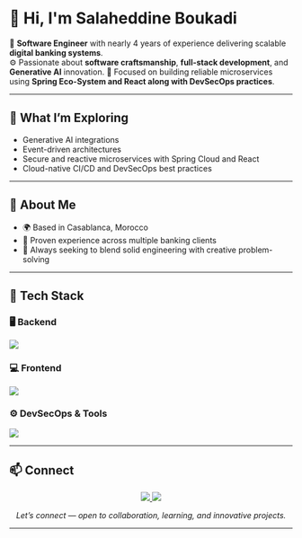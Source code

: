 # 👋 Hi, I'm Salaheddine Boukadi  

💼 **Software Engineer** with nearly 4 years of experience delivering scalable **digital banking systems**.  
⚙️ Passionate about **software craftsmanship**, **full-stack development**, and **Generative AI** innovation.
🚀 Focused on building reliable microservices using **Spring Eco-System and React along with DevSecOps practices**.

---

## 🧠 What I’m Exploring
- Generative AI integrations
- Event-driven architectures
- Secure and reactive microservices with Spring Cloud and React
- Cloud-native CI/CD and DevSecOps best practices 

---

## 🧭 About Me
- 🌍 Based in Casablanca, Morocco  
- 🧩 Proven experience across multiple banking clients
- 🎯 Always seeking to blend solid engineering with creative problem-solving  

---

## 🧰 Tech Stack

### 🖥️ Backend
<p align="left">
  <img src="https://skillicons.dev/icons?i=java,spring,hibernate,maven,kafka,postgres,mongodb" />
</p>

### 💻 Frontend
<p align="left">
  <img src="https://skillicons.dev/icons?i=react,redux,angular,typescript,javascript,html,css,tailwind,jest" />
</p>

### ⚙️ DevSecOps & Tools
<p align="left">
  <img src="https://skillicons.dev/icons?i=git,linux,docker,kubernetes,jenkins,github,gitlab,bitbucket,aws,idea,vscode" />
</p>


---

## 📫 Connect

<p align="center">
  <a href="https://www.linkedin.com/in/salah-eddine-boukadi-21ba98169/" target="_blank" alt="LinkedIn">
    <img src="https://img.shields.io/badge/LinkedIn-0A66C2?style=for-the-badge&logo=linkedin&logoColor=white"/>
  </a>
  <a href="mailto:salaheddine.boukadi@outlook.com" target="_blank" alt="Email">
    <img src="https://img.shields.io/badge/Email-0078D4?style=for-the-badge&logo=microsoft-outlook&logoColor=white"/>
  </a>
</p>

<p align="center">
  <i>Let’s connect — open to collaboration, learning, and innovative projects.</i>
</p>

---

